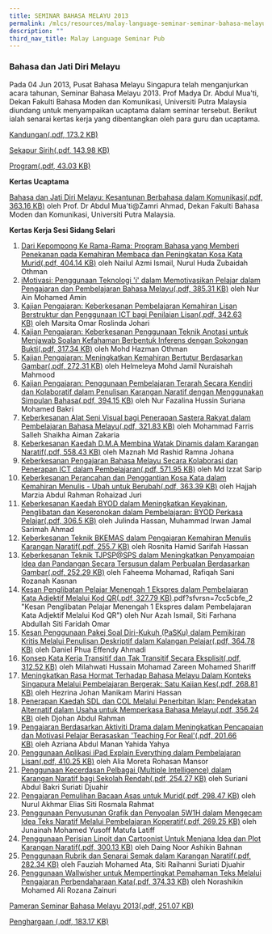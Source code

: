 ```yaml
---
title: SEMINAR BAHASA MELAYU 2013
permalink: /mlcs/resources/malay-language-seminar-seminar-bahasa-melayu-publications/seminar-bahasa-melayu-2013/
description: ""
third_nav_title: Malay Language Seminar Pub
---
```

### Bahasa dan Jati Diri Melayu

Pada 04 Jun 2013, Pusat Bahasa Melayu Singapura telah menganjurkan acara tahunan, Seminar Bahasa Melayu 2013. Prof Madya Dr. Abdul Mua'ti, Dekan Fakulti Bahasa Moden dan Komunikasi, Universiti Putra Malaysia diundang untuk menyampaikan ucaptama dalam seminar tersebut. Berikut ialah senarai kertas kerja yang dibentangkan oleh para guru dan ucaptama.

[Kandungan(.pdf, 173.2 KB)](/files/(0-1)content-page_ml-seminar-2013r.pdf)

[Sekapur Sirih(.pdf, 143.98 KB)](/files/(0-2)sekapur-sirih_ml-seminar-2013-r.pdf)

[Program(.pdf, 43.03 KB)](/files/program_ml_seminar_2013.pdf)

**Kertas Ucaptama**

[Bahasa dan Jati Diri Melayu: Kesantunan Berbahasa dalam Komunikasi(.pdf, 363.16 KB)](/files/(0-3)ucaptama-(prof-mua'ti).pdf) oleh Prof. Dr Abdul Mua'ti@Zamri Ahmad, Dekan Fakulti Bahasa Moden dan Komunikasi, Universiti Putra Malaysia.

**Kertas Kerja Sesi Sidang Selari**

1.  [Dari Kepompong Ke Rama-Rama: Program Bahasa yang Memberi Penekanan pada Kemahiran Membaca dan Peningkatan Kosa Kata Murid(.pdf, 404.14 KB)](/files/(1)sekolah-rendah-parkview-(nailul).pdf) oleh Nailul Azmi Ismail, Nurul Huda Zubaidah Othman
2.  [iMotivasi: Penggunaan Teknologi 'i' dalam Memotivasikan Pelajar dalam Pengajaran dan Pembelajaran Bahasa Melayu(.pdf, 385.31 KB)](/files/(2)sekolah-menengah-tanjong-katong-(nur-ain-mohd-amin).pdf) oleh Nur Ain Mohamed Amin
3.  [Kajian Pengajaran: Keberkesanan Pembelajaran Kemahiran Lisan Berstruktur dan Penggunaan ICT bagi Penilaian Lisan(.pdf, 342.63 KB)](/files/(3)sekolah-rendah-gongshang_roslinda_johari.pdf) oleh Marsita Omar Roslinda Johari
4.  [Kajian Pengajaran: Keberkesanan Penggunaan Teknik Anotasi untuk Menjawab Soalan Kefahaman Berbentuk Inferens dengan Sokongan Bukti(.pdf, 317.34 KB)](/files/(4)sek-rend-pei-tong-(hazman).pdf) oleh Mohd Hazman Othman
5.  [Kajian Pengajaran: Meningkatkan Kemahiran Bertutur Berdasarkan Gambar(.pdf, 272.31 KB)](https://academyofsingaporeteachers.moe.edu.sg/docs/librariesprovider6/ml-poetry-sg50/seminar-bahasa-melayu-2013/kertas-kerja-sesi-sidang-selari/(5)sekolah-rendah-huamin(nuraisha).pdf?sfvrsn=53fc4ae4_2 "Kajian Pengajaran: Meningkatkan Kemahiran Bertutur Berdasarkan Gambar") oleh Helmeleya Mohd Jamil Nuraishah Mahmood
6.  [Kajian Pengajaran: Penggunaan Pembelajaran Terarah Secara Kendiri dan Kolaboratif dalam Penulisan Karangan Naratif dengan Menggunakan Simpulan Bahasa(.pdf, 394.15 KB)](https://academyofsingaporeteachers.moe.edu.sg/docs/librariesprovider6/ml-poetry-sg50/seminar-bahasa-melayu-2013/kertas-kerja-sesi-sidang-selari/(6)sekolah-rendah-kranji-(suriana).pdf?sfvrsn=420443b4_2 "Kajian Pengajaran: Penggunaan Pembelajaran Terarah Secara Kendiri dan Kolaboratif dalam Penulisan Karangan Naratif dengan Menggunakan Simpulan Bahasa") oleh Nur Fazalina Hussin Suriana Mohamed Bakri
7.  [Keberkesanan Alat Seni Visual bagi Penerapan Sastera Rakyat dalam Pembelajaran Bahasa Melayu(.pdf, 321.83 KB)](https://academyofsingaporeteachers.moe.edu.sg/docs/librariesprovider6/ml-poetry-sg50/seminar-bahasa-melayu-2013/kertas-kerja-sesi-sidang-selari/(7)-sekolah-menengah-siglap-(muhammad-farris).pdf?sfvrsn=d7e30408_2 "Keberkesanan Alat Seni Visual bagi Penerapan Sastera Rakyat dalam Pembelajaran Bahasa Melayu") oleh Mohammad Farris Salleh Shaikha Aiman Zakaria
8.  [Keberkesanan Kaedah D.M.A Membina Watak Dinamis dalam Karangan Naratif(.pdf, 558.43 KB)](https://academyofsingaporeteachers.moe.edu.sg/docs/librariesprovider6/ml-poetry-sg50/seminar-bahasa-melayu-2013/kertas-kerja-sesi-sidang-selari/(8)sekolah-meengah-ngee-ann-(muhd-irwan).pdf?sfvrsn=3f8e8c00_2 "Keberkesanan Kaedah D.M.A Membina Watak Dinamis dalam Karangan Naratif") oleh Maznah Md Rashid Ramna Johana
9.  [Keberkesanan Pengajaran Bahasa Melayu Secara Kolaborasi dan Penerapan ICT dalam Pembelajaran(.pdf, 571.95 KB)](https://academyofsingaporeteachers.moe.edu.sg/docs/librariesprovider6/ml-poetry-sg50/seminar-bahasa-melayu-2013/kertas-kerja-sesi-sidang-selari/(9)sekolah-menengah-st-hilda-(ramna-johana-maznah-md-rashid).pdf?sfvrsn=88b97ca1_2 "Keberkesanan Pengajaran Bahasa Melayu Secara Kolaborasi dan Penerapan ICT dalam Pembelajaran") oleh Md Izzat Sarip
10.  [Keberkesanan Perancahan dan Penggantian Kosa Kata dalam Kemahiran Menulis - Ubah untuk Berubah(.pdf, 363.39 KB)](https://academyofsingaporeteachers.moe.edu.sg/docs/librariesprovider6/ml-poetry-sg50/seminar-bahasa-melayu-2013/kertas-kerja-sesi-sidang-selari/(10)sekolah-rendah-elias-park-(muhd-izzat).pdf?sfvrsn=eff92011_2 "Keberkesanan Perancahan dan Penggantian Kosa Kata dalam Kemahiran Menulis - Ubah untuk Berubah") oleh Hajjah Marzia Abdul Rahman Rohaizad Juri
11.  [Keberkesanan Kaedah BYOD dalam Meningkatkan Keyakinan, Penglibatan dan Keseronokan dalam Pembelajaran: BYOD Perkasa Pelajar(.pdf, 306.5 KB)](https://academyofsingaporeteachers.moe.edu.sg/docs/librariesprovider6/ml-poetry-sg50/seminar-bahasa-melayu-2013/kertas-kerja-sesi-sidang-selari/(11)sekolah-rendah-fuchun(hajjah-marzia).pdf?sfvrsn=da1d2c9f_2 "Keberkesanan Kaedah BYOD dalam Meningkatkan Keyakinan, Penglibatan dan Keseronokan dalam Pembelajaran: BYOD Perkasa Pelajar") oleh Julinda Hassan, Muhammad Irwan Jamal Sarimah Ahmad
12.  [Keberkesanan Teknik BKEMAS dalam Pengajaran Kemahiran Menulis Karangan Naratif(.pdf, 255.7 KB)](https://academyofsingaporeteachers.moe.edu.sg/docs/librariesprovider6/ml-poetry-sg50/seminar-bahasa-melayu-2013/kertas-kerja-sesi-sidang-selari/(12)sekolah-rendah-greendale-eastspring-(rosnita-dan-sharifah).pdf?sfvrsn=792e03c6_2 "Keberkesanan Teknik BKEMAS dalam Pengajaran Kemahiran Menulis Karangan Naratif") oleh Rosnita Hamid Sarifah Hassan
13.  [Keberkesanan Teknik TJPSP@SPS dalam Meningkatkan Penyampaian Idea dan Pandangan Secara Tersusun dalam Perbualan Berdasarkan Gambar(.pdf, 252.29 KB)](https://academyofsingaporeteachers.moe.edu.sg/docs/librariesprovider6/ml-poetry-sg50/seminar-bahasa-melayu-2013/kertas-kerja-sesi-sidang-selari/(13)sekolah-st-patricks-(rozanah-kasnan).pdf?sfvrsn=fa8e2afb_2 "Keberkesanan Teknik TJPSP@SPS dalam Meningkatkan Penyampaian Idea dan Pandangan Secara Tersusun dalam Perbualan Berdasarkan Gambar") oleh Faheema Mohamad, Rafiqah Sani Rozanah Kasnan
14.  [Kesan Penglibatan Pelajar Menengah 1 Ekspres dalam Pembelajaran Kata Adjektif Melalui Kod QR(.pdf, 327.79 KB)](https://academyofsingaporeteachers.moe.edu.sg/docs/librariesprovider6/ml-poetry-sg50/seminar-bahasa-melayu-2013/kertas-kerja-sesi-sidang-selari/(14)firs-toa-payoh-st-hilda-(pasku)effendy-ahmadi-daniel).pdf?sfvrsn=7cc5cbfe_2 "Kesan Penglibatan Pelajar Menengah 1 Ekspres dalam Pembelajaran Kata Adjektif Melalui Kod QR") oleh Nur Azah Ismail, Siti Farhana Abdullah Siti Faridah Omar
15.  [Kesan Penggunaan Pakej Soal Diri-Kukuh (PaSKu) dalam Pemikiran Kritis Melalui Penulisan Deskriptif dalam Kalangan Pelajar(.pdf, 364.78 KB)](https://academyofsingaporeteachers.moe.edu.sg/docs/librariesprovider6/ml-poetry-sg50/seminar-bahasa-melayu-2013/kertas-kerja-sesi-sidang-selari/(15)sek-men-woodgroove(siti-farhana-abdullah).pdf?sfvrsn=49d567a7_2 "Kesan Penggunaan Pakej Soal Diri-Kukuh (PaSKu) dalam Pemikiran Kritis Melalui Penulisan Deskriptif dalam Kalangan Pelajar") oleh Daniel Phua Effendy Ahmadi
16.  [Konsep Kata Kerja Transitif dan Tak Transitif Secara Eksplisit(.pdf, 312.52 KB)](https://academyofsingaporeteachers.moe.edu.sg/docs/librariesprovider6/ml-poetry-sg50/seminar-bahasa-melayu-2013/kertas-kerja-sesi-sidang-selari/(16)sekolah-rendah-loyang-(mohd-zareen).pdf?sfvrsn=2d2ebb81_2 "Konsep Kata Kerja Transitif dan Tak Transitif Secara Eksplisit") oleh Milahwati Hussain Mohamad Zareen Mohamed Shariff
17.  [Meningkatkan Rasa Hormat Terhadap Bahasa Melayu Dalam Konteks Singapura Melalui Pembelajaran Bergerak: Satu Kajian Kes(.pdf, 268.81 KB)](https://academyofsingaporeteachers.moe.edu.sg/docs/librariesprovider6/ml-poetry-sg50/seminar-bahasa-melayu-2013/kertas-kerja-sesi-sidang-selari/(17)chij-tanjong-katong-convent-(marini).pdf?sfvrsn=aa23d18d_2 "Meningkatkan Rasa Hormat Terhadap Bahasa Melayu Dalam Konteks Singapura Melalui Pembelajaran Bergerak: Satu Kajian Kes") oleh Hezrina Johan Manikam Marini Hassan
18.  [Penerapan Kaedah SDL dan COL Melalui Penerbitan Iklan: Pendekatan Alternatif dalam Usaha untuk Memperkasa Bahasa Melayu(.pdf, 356.24 KB)](https://academyofsingaporeteachers.moe.edu.sg/docs/librariesprovider6/ml-poetry-sg50/seminar-bahasa-melayu-2013/kertas-kerja-sesi-sidang-selari/(18)sek_menengah_yusof_ishak_(yahida_yahya)_edited.pdf?sfvrsn=b9fa8896_2 "Penerapan Kaedah SDL dan COL Melalui Penerbitan Iklan: Pendekatan Alternatif dalam Usaha untuk Memperkasa Bahasa Melayu") oleh Djohan Abdul Rahman
19.  [Pengajaran Berdasarkan Aktiviti Drama dalam Meningkatkan Pencapaian dan Motivasi Pelajar Berasaskan 'Teaching For Real'(.pdf, 201.66 KB)](https://academyofsingaporeteachers.moe.edu.sg/docs/librariesprovider6/ml-poetry-sg50/seminar-bahasa-melayu-2013/kertas-kerja-sesi-sidang-selari/(19)sekolah-rendah-northland-(siti-rosmala-akhmar).pdf?sfvrsn=69f27a3f_2 "Pengajaran Berdasarkan Aktiviti Drama dalam Meningkatkan Pencapaian dan Motivasi Pelajar Berasaskan 'Teaching For Real'") oleh Azriana Abdul Manan Yahida Yahya
20.  [Penggunaan Aplikasi iPad Explain Everything dalam Pembelajaran Lisan(.pdf, 410.25 KB)](https://academyofsingaporeteachers.moe.edu.sg/docs/librariesprovider6/ml-poetry-sg50/seminar-bahasa-melayu-2013/kertas-kerja-sesi-sidang-selari/(20)sekolah-menengah-bishan-park-(djohan).pdf?sfvrsn=2b1d5543_2 "Penggunaan Aplikasi iPad Explain Everything dalam Pembelajaran Lisan") oleh Alia Moreta Rohasan Mansor
21.  [Penggunaan Kecerdasan Pelbagai (Multiple Intelligence) dalam Karangan Naratif bagi Sekolah Rendah(.pdf, 254.27 KB)](https://academyofsingaporeteachers.moe.edu.sg/docs/librariesprovider6/ml-poetry-sg50/seminar-bahasa-melayu-2013/kertas-kerja-sesi-sidang-selari/(21)sekolah-menengah-dunman-(alia-rohasan).pdf?sfvrsn=cd7721b5_2 "Penggunaan Kecerdasan Pelbagai (Multiple Intelligence) dalam Karangan Naratif bagi Sekolah Rendah") oleh Suriani Abdul Bakri Suriati Djuahir
22.  [Pengajaran Pemulihan Bacaan Asas untuk Murid(.pdf, 298.47 KB)](https://academyofsingaporeteachers.moe.edu.sg/docs/librariesprovider6/ml-poetry-sg50/seminar-bahasa-melayu-2013/kertas-kerja-sesi-sidang-selari/(22)sekolah-rendah-westview-(suriani).pdf?sfvrsn=a0c8b5af_2 "Pengajaran Pemulihan Bacaan Asas untuk Murid") oleh Nurul Akhmar Elias Siti Rosmala Rahmat
23.  [Penggunaan Penyusunan Grafik dan Penyoalan 5W1H dalam Mengecam Idea Teks Naratif Melalui Pembelajaran Koperatif(.pdf, 269.25 KB)](https://academyofsingaporeteachers.moe.edu.sg/docs/librariesprovider6/ml-poetry-sg50/seminar-bahasa-melayu-2013/kertas-kerja-sesi-sidang-selari/(23)sekolah-rendah-admiralty-(daing-noor).pdf?sfvrsn=4ce0eddd_2 "Penggunaan Penyusunan Grafik dan Penyoalan 5W1H dalam Mengecam Idea Teks Naratif Melalui Pembelajaran Koperatif") oleh Junainah Mohamed Yusoff Matufa Latiff
24.  [Penggunaan Perisian Linoit dan Cartoonist Untuk Menjana Idea dan Plot Karangan Naratif(.pdf, 300.13 KB)](https://academyofsingaporeteachers.moe.edu.sg/docs/librariesprovider6/ml-poetry-sg50/seminar-bahasa-melayu-2013/kertas-kerja-sesi-sidang-selari/(24)fauziah-suriati-raihanni.pdf?sfvrsn=2952fc0b_2 "Penggunaan Perisian Linoit dan Cartoonist Untuk Menjana Idea dan Plot Karangan Naratif") oleh Daing Noor Ashikin Bahnan
25.  [Penggunaan Rubrik dan Senarai Semak dalam Karangan Naratif(.pdf, 282.34 KB)](https://academyofsingaporeteachers.moe.edu.sg/docs/librariesprovider6/ml-poetry-sg50/seminar-bahasa-melayu-2013/kertas-kerja-sesi-sidang-selari/(25)sek-rendah-greenwood-(matufa).pdf?sfvrsn=5d267994_2 "Penggunaan Rubrik dan Senarai Semak dalam Karangan Naratif") oleh Fauziah Mohamed Ata, Siti Raihanni Suriati Djuahir
26.  [Penggunaan Wallwisher untuk Mempertingkat Pemahaman Teks Melalui Pengajaran Perbendaharaan Kata(.pdf, 374.33 KB)](https://academyofsingaporeteachers.moe.edu.sg/docs/librariesprovider6/ml-poetry-sg50/seminar-bahasa-melayu-2013/kertas-kerja-sesi-sidang-selari/(26)sekolah-rendah-yuneng-(norashikin).pdf?sfvrsn=5e91ce6a_2 "Penggunaan Wallwisher untuk Mempertingkat Pemahaman Teks Melalui Pengajaran Perbendaharaan Kata") oleh Norashikin Mohamed Ali Rozana Zainuri

[Pameran Seminar Bahasa Melayu 2013(.pdf, 251.07 KB)](https://academyofsingaporeteachers.moe.edu.sg/docs/librariesprovider6/ml-poetry-sg50/seminar-bahasa-melayu-2013/pameran-seminar-bahasa-melayu-2013.pdf?sfvrsn=2102f9a_0 "Pameran Seminar Bahasa Melayu 2013")

[Penghargaan (.pdf, 183.17 KB)](https://academyofsingaporeteachers.moe.edu.sg/docs/librariesprovider6/ml-poetry-sg50/seminar-bahasa-melayu-2013/penghargaan-2013.pdf?sfvrsn=34d728fc_2 "Penghargaan 2013")
